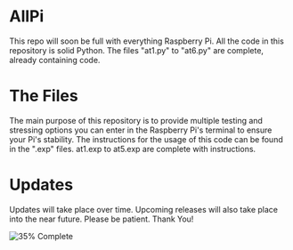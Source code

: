 # AllPi
This repo will soon be full with everything Raspberry Pi.
All the code in this repository is solid Python.
The files "at1.py" to "at6.py" are complete, already containing code.

# The Files

The main purpose of this repository is to provide multiple testing and stressing
options you can enter in the Raspberry Pi's terminal to ensure your Pi's stability.
The instructions for the usage of this code can be found in the ".exp" files.
at1.exp to at5.exp are complete with instructions.

# Updates

Updates will take place over time.
Upcoming releases will also 
take place into the near future.
Please be patient. Thank You!

![35% Complete](https://img.shields.io/badge/Progress-35%25-darkred)
